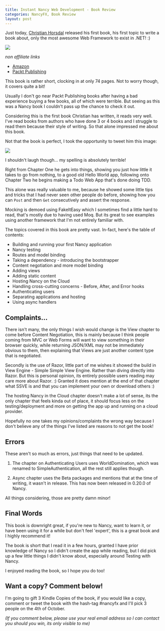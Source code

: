 ```yaml
---
title: Instant Nancy Web Development - Book Review
categories: NancyFX, Book Review
layout: post
---
```


Just today, [Christian Horsdal][0] released his first book, his first topic to write a book about, only the most awesome Web Framework to exist in .NET! :)

![][3]

*non affiliate links*

 - [Amazon][2]
 - [Packt Publishing][1]

This book is rather short, clocking in at only 74 pages. Not to worry though, it covers quite a bit! 

Usually I don't go near Packt Publishing books after having a bad experience buying a few books, all of which were terrible. But seeing as this was a Nancy book I couldn't pass up the chance to check it out. 

Considering this is the first book Christian has written, it reads very well. I've read books from authors who have done 3 or 4 books and I struggle to read them because their style of writing. So that alone impressed me about this book.

Not that the book is perfect, I took the opportunity to tweet him this image:

![][4]

I shouldn't laugh though... my spelling is absolutely terrible!

Right from Chapter One he gets into things, showing you just how little it takes to go from nothing, to a good old Hello World app, following onto Chapter Two he begins making a Todo Web App that's done doing TDD.

This alone was really valuable to me, because he showed some little tips and tricks that I had never seen other people do before, showing how you can `Post` and then `Get` consecutively and assert the response. 

Mocking is demoed using FakeItEasy which I sometimes find a little hard to read, that's mostly due to having used Moq. But its great to see examples using another framework that I'm not entirely familiar with.

The topics covered in this book are pretty vast. In-fact, here's the table of contents:

 - Building and running your first Nancy application
 - Nancy testing
 - Routes and model binding
 - Taking a dependency - introducing the bootstrapper
 - Content negotiation and more model binding
 - Adding views
 - Adding static content
 - Hosting Nancy on the Cloud
 - Handling cross-cutting concerns - Before, After, and Error hooks
 - Authenticating users
 - Separating applications and hosting
 - Using async handlers

## Complaints...

There isn't many, the only things I wish would change is the View chapter to come before Content Negotiation, this is mainly because I think people coming from MVC or Web Forms will want to view something in their browser quickly, while returning JSON/XML may not be immediately obvious to them, then explaining that Views are just another content type that is negotiated. 

Secondly is the use of Razor, little part of me wishes it showed the build in View Engine - Simple Simple View Engine. Rather than diving directly into Razor. But this is personal opinion, its entirely possible users reading may care more about Razor. :) Granted it does mention at the end of that chapter what SSVE is and that you can implement your own or download others :)

The hosting Nancy in the Cloud chapter doesn't make a lot of sense, its the only chapter that feels kinda out of place, it should focus less on the testing/deployment and more on getting the app up and running on a cloud provider.

Hopefully no one takes my opinions/complaints the wrong way because I don't believe any of the things I've listed are reasons to not get the book!

## Errors

These aren't so much as errors, just things that need to be updated.

 1) The chapter on Authenticating Users uses WorldDomination, which was renamed to SimpleAuthentication, all the rest still applies though.

 2) Async chapter uses the Beta packages and mentions that at the time of writing, it wasn't in release. This has now been released in 0.20.0 of Nancy.

All things considering, those are pretty damn minor! 

## Final Words

This book is downright great, if you're new to Nancy, want to learn it, or have been using it for a while but don't feel 'expert', this is a great book and I highly recommend it!

The book is short that I read it in a few hours, granted I have prior knowledge of Nancy so I didn't create the app while reading, but I did pick up a few little things I didn't know about, especially around Testing with Nancy.

I enjoyed reading the book, so I hope you do too!

## Want a copy? Comment below!

I'm going to gift 3 Kindle Copies of the book, if you would like a copy, comment or tweet the book with the hash-tag #nancyfx and I'll pick 3 people on the 4th of October. 

*(If you comment below, please use your real email address so I can contact you should you win, its only visible to me)*


 [0]: https://twitter.com/chr_horsdal
 [1]: http://www.packtpub.com/nancy-web-development/book
 [2]: http://www.amazon.com/gp/product/B00FF8OKP8
 [3]: /images/nancy-book-review-1.jpg
 [4]: /images/nancy-book-review-2.png